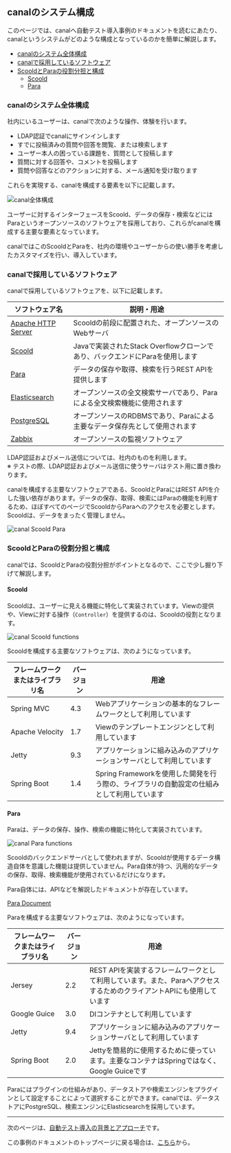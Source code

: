 ## canalのシステム構成

このページでは、canalへ自動テスト導入事例のドキュメントを読むにあたり、canalというシステムがどのような構成となっているのかを簡単に解説します。

* [canalのシステム全体構成](#canalのシステム全体構成)
* [canalで採用しているソフトウェア](#canalで採用しているソフトウェア)
* [ScooldとParaの役割分担と構成](#ScooldとParaの役割分担と構成)
  * [Scoold](#Scoold)
  * [Para](#Para)

### canalのシステム全体構成

社内にいるユーザーは、canalで次のような操作、体験を行います。

* LDAP認証でcanalにサインインします
* すでに投稿済みの質問や回答を閲覧、または検索します
* ユーザー本人の困っている課題を、質問として投稿します
* 質問に対する回答や、コメントを投稿します
* 質問や回答などのアクションに対する、メール通知を受け取ります

これらを実現する、canalを構成する要素を以下に記載します。

![canal全体構成](img/canal-overview.png)

ユーザーに対するインターフェースをScoold、データの保存・検索などにはParaというオープンソースのソフトウェアを採用しており、これらがcanalを構成する主要な要素となっています。

canalではこのScooldとParaを、社内の環境やユーザーからの使い勝手を考慮したカスタマイズを行い、導入しています。

### canalで採用しているソフトウェア

canalで採用しているソフトウェアを、以下に記載します。

|ソフトウェア名|説明・用途|
|-|-|
|[Apache HTTP Server](https://httpd.apache.org/)|Scooldの前段に配置された、オープンソースのWebサーバ|
|[Scoold](https://github.com/Erudika/scoold/)|Javaで実装されたStack Overflowクローンであり、バックエンドにParaを使用します|
|[Para](https://github.com/Erudika/para)|データの保存や取得、検索を行うREST APIを提供します|
|[Elasticsearch](https://www.elastic.co/products/elasticsearch)|オープンソースの全文検索サーバであり、Paraによる全文検索機能に使用されます|
|[PostgreSQL](https://www.postgresql.org/)|オープンソースのRDBMSであり、Paraによる主要なデータ保存先として使用されます|
|[Zabbix](https://www.zabbix.com/)|オープンソースの監視ソフトウェア|

LDAP認証およびメール送信については、社内のものを利用します。  
※ テストの際、LDAP認証およびメール送信に使うサーバはテスト用に置き換わります。

canalを構成する主要なソフトウェアである、ScooldとParaにはREST APIを介した強い依存があります。データの保存、取得、検索にはParaの機能を利用するため、ほぼすべてのページでScooldからParaへのアクセスを必要とします。Scooldは、データをまったく管理しません。

![canal Scoold Para](img/canal-scoold-para.png)

### ScooldとParaの役割分担と構成

canalでは、ScooldとParaの役割分担がポイントとなるので、ここで少し掘り下げて解説します。

#### Scoold

Scooldは、ユーザーに見える機能に特化して実装されています。Viewの提供や、Viewに対する操作（`Controller`）を提供するのは、Scooldの役割となります。

![canal Scoold functions](img/canal-scoold-functions.png)

Scooldを構成する主要なソフトウェアは、次のようになっています。

|フレームワークまたはライブラリ名|バージョン|用途|
|-|-|-|
|Spring MVC|4.3|Webアプリケーションの基本的なフレームワークとして利用しています|
|Apache Velocity|1.7|Viewのテンプレートエンジンとして利用しています|
|Jetty|9.3|アプリケーションに組み込みのアプリケーションサーバとして利用しています|
|Spring Boot|1.4|Spring Frameworkを使用した開発を行う際の、ライブラリの自動設定の仕組みとして利用しています|

#### Para

Paraは、データの保存、操作、検索の機能に特化して実装されています。

![canal Para functions](img/canal-para-functions.png)

Scooldのバックエンドサーバとして使われますが、Scooldが使用するデータ構造自体を意識した機能は提供していません。Para自体が持つ、汎用的なデータの保存、取得、検索機能が使用されているだけになります。

Para自体には、APIなどを解説したドキュメントが存在しています。

[Para Document](https://paraio.org/)

Paraを構成する主要なソフトウェアは、次のようになっています。

|フレームワークまたはライブラリ名|バージョン|用途|
|-|-|-|
|Jersey|2.2|REST APIを実装するフレームワークとして利用しています。また、ParaへアクセスするためのクライアントAPIにも使用しています|
|Google Guice|3.0|DIコンテナとして利用しています|
|Jetty|9.4|アプリケーションに組み込みのアプリケーションサーバとして利用しています|
|Spring Boot|2.0|Jettyを簡易的に使用するために使っています。主要なコンテナはSpringではなく、Google Guiceです|

Paraにはプラグインの仕組みがあり、データストアや検索エンジンをプラグインとして設定することによって選択することができます。canalでは、データストアにPostgreSQL、検索エンジンにElasticsearchを採用しています。

---

次のページは、[自動テスト導入の背景とアプローチ](testing-background-approach.md)です。

この事例のドキュメントのトップページに戻る場合は、[こちら](README.md)から。
